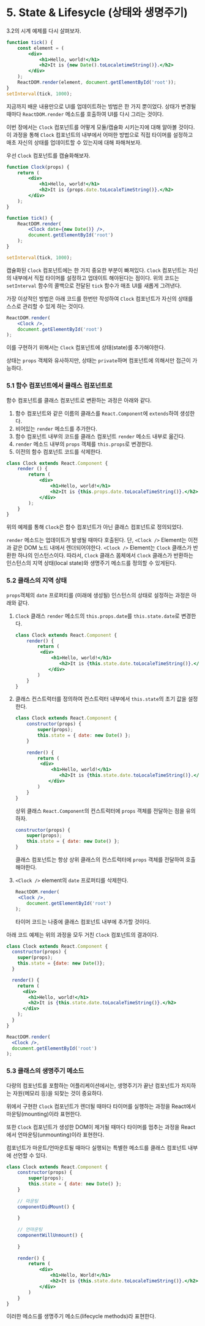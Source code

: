 # 5. State & Lifesycle (상태와 생명주기)

3.2의 시계 예제를 다시 살펴보자.

```jsx
function tick() {
    const element = (
    	<div>
        	<h1>Hello, world!</h1>
            <h2>It is {new Date().toLocaletimeString()}.</h2>
        </div>
    );
    ReactDOM.render(element, document.getElementById('root'));
}
setInterval(tick, 1000);
```

지금까지 배운 내용만으로 UI를 업데이트하는 방법은 한 가지 뿐이었다. 상태가 변경될때마다 `ReactDOM.render` 메소드를 호출하여 UI를 다시 그리는 것이다.

이번 장에서는 `Clock` 컴포넌트를 어떻게 모듈/캡슐화 시키는지에 대해 알아볼 것이다. 이 과정을 통해 `Clock` 컴포넌트의 내부에서 어떠한 방법으로 직접 타이머를 설정하고 매초 자신의 상태를 업데이트할 수 있는지에 대해 파해쳐보자.

우선 `Clock` 컴포넌트를 캡슐화해보자.

```jsx
function Clock(props) {
    return (
    	<div>
        	<h1>Hello, world!</h1>
            <h2>It is {props.date.toLocaleTimeString()}.</h2>
        </div>
    );
}

function tick() {
    ReactDOM.render(
    	<Clock date={new Date()} />,
        document.getElementById('root')
    );
}

setInterval(tick, 1000);
```

캡슐화된 `Clock` 컴포넌트에는 한 가지 중요한 부분이 빠져있다. `Clock` 컴포넌트는 자신의 내부에서 직접 타이머를 설정하고 업데이트 해야된다는 점이다. 위의 코드는 `setInterval` 함수의 콜백으로 전달된  `tick` 함수가 매초 UI를 새롭게 그려낸다.

가장 이상적인 방법은 아래 코드를 한번만 작성하여 `Clock` 컴포넌트가 자신의 상태를 스스로 관리할 수 있게 하는 것이다.

```jsx
ReactDOM.render(
	<Clock />,
    document.getElementById('root')
);
```

이를 구현하기 위해서는 `Clock` 컴포넌트에 상태(state)를 추가해야한다.

상태는 `props` 객체와 유사하지만, 상태는 `private`하며 컴포넌트에 의해서만 접근이 가능하다.



### 5.1 함수 컴포넌트에서 클래스 컴포넌트로

함수 컴포넌트를 클래스 컴포넌트로 변환하는 과정은 아래와 같다.

1. 함수 컴포넌트와 같은 이름의 클래스를 `React.Component`에 `extends`하여 생성한다.
2. 비어있는 `render` 메소드를 추가한다.
3. 함수 컴포넌트 내부의 코드를 클래스 컴포넌트 `render` 메소드 내부로 옮긴다.
4. `render` 메소드 내부의 `props` 객체를 `this.props`로 변경한다.
5. 이전의 함수 컴포넌트 코드를 삭제한다.

```jsx
class Clock extends React.Component {
    render () {
        return (
            <div>
                <h1>Hello, world!</h1>
                <h2>It is {this.props.date.toLocaleTimeString()}.</h2>
            </div>
        );
    }
}
```

위의 예제를 통해 `Clock`은 함수 컴포넌트가 아닌 클래스 컴포넌트로 정의되었다.

`render` 메소드는 업데이트가 발생될 때마다 호출된다. 단, `<Clock />` Element는 이전과 같은 DOM 노드 내에서 렌더되어야한다.  `<Clock />` Element는 `Clock` 클래스가 반환한 하나의 인스턴스이다. 따라서, `Clock` 클래스 몸체에서 `Clock` 클래스가 반환하는 인스턴스의 지역 상태(local state)와 생명주기 메소드를 정의할 수 있게된다.



### 5.2 클래스의 지역 상태 

`props`객체의  `date` 프로퍼티를 (미래에 생성될) 인스턴스의 상태로 설정하는 과정은 아래와 같다.

1. `Clock` 클래스 `render` 메소드의 `this.props.date`를 `this.state.date`로 변경한다.

   ```jsx
   class Clock extends React.Component {
       render() {
           return (
           	<div>
               	<h1>Hello, world!</h1>
                   <h2>It is {this.state.date.toLocaleTimeString()}.</h2>
               </div>
           )
       }
   }
   ```

2. 클래스 컨스트럭터를 정의하여 컨스트럭터 내부에서 `this.state`의 초기 값을 설정한다.

   ```jsx
   class Clock extends React.Component {
       constructor(props) {
           super(props);
           this.state = { date: new Date() };
       }
       
       render() {
           return (
           	<div>
               	<h1>Hello, world!</h1>
                   <h2>It is {this.state.date.toLocaleTimeString()}.</h2>
               </div>
           )
       }
   }
   ```

   상위 클래스 `React.Component`의 컨스트럭터에 `props` 객체를 전달하는 점을 유의하자.

   ```jsx
   constructor(props) {
       super(props);
       this.state = { date: new Date() };
   }
   ```

   클래스 컴포넌트는 항상 상위 클래스의 컨스트럭터에 `props` 객체를 전달하여 호출해야한다.

3. `<Clock />` element의 `date` 프로퍼티를 삭제한다.

   ```jsx
   ReactDOM.render(
   	<Clock />,
       document.getElementById('root')
   );
   ```

   타이머 코드는 나중에 클래스 컴포넌트 내부에 추가할 것이다.



아래 코드 예제는 위의 과정을 모두 거친 `Clock` 컴포넌트의 결과이다.

```jsx
class Clock extends React.Component {
  constructor(props) {
    super(props);
    this.state = {date: new Date()};
  }

  render() {
    return (
      <div>
        <h1>Hello, world!</h1>
        <h2>It is {this.state.date.toLocaleTimeString()}.</h2>
      </div>
    );
  }
}

ReactDOM.render(
  <Clock />,
  document.getElementById('root')
);
```



### 5.3 클래스의 생명주기 메소드

다량의 컴포넌트를 포함하는 어플리케이션에서는, 생명주기가 끝난 컴포넌트가 차지하는 자원(메모리 등)을 되찾는 것이 중요하다.

위에서 구현한 `Clock` 컴포넌트가 렌더될 때마다 타이머를 실행하는 과정을 React에서 마운팅(mounting)이라 표현한다.

또한 `Clock` 컴포넌트가 생성한 DOM이 제거될 때마다 타이머를 멈추는 과정을 React에서 언마운팅(unmounting)이라 표현한다.

컴포넌트가 마운트/언마운트될 때마다 실행되는 특별한 메소드를 클래스 컴포넌트 내부에 선언할 수 있다.

```jsx
class Clock extends React.Component {
    constructor(props) {
        super(props);
        this.state = { date: new Date() };
    }
    
    // 마운팅
    componentDidMount() {
        
    }
    
    // 언마운팅
    componentWillUnmount() {
        
    }
    
    render() {
        return (
        	<div>
            	<h1>Hello, World!</h1>
                <h2>It is {this.state.date.toLocaleTimeString()}.</h2>
            </div>
        )
    }
}
```

이러한 메소드를 생명주기 메소드(lifecycle methods)라 표현한다.

